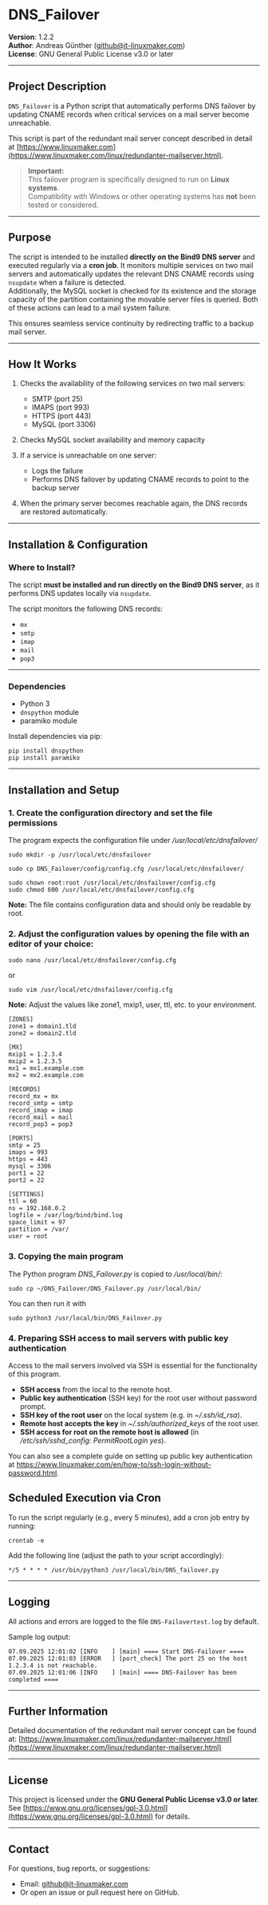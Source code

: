 # DNS_Failover

**Version**: 1.2.2  
**Author**: Andreas Günther ([github@it-linuxmaker.com](mailto:github@it-linuxmaker.com))  
**License**: GNU General Public License v3.0 or later

---

## Project Description

`DNS_Failover` is a Python script that automatically performs DNS failover by updating CNAME records when critical services on a mail server become unreachable.

This script is part of the redundant mail server concept described in detail at [https://www.linuxmaker.com](https://www.linuxmaker.com/linux/redundanter-mailserver.html).

> **Important:**  
> This failover program is specifically designed to run on **Linux systems**.  
> Compatibility with Windows or other operating systems has **not** been tested or considered.

---

## Purpose

The script is intended to be installed **directly on the Bind9 DNS server** and executed regularly via a **cron job**. It monitors multiple services on two mail servers and automatically updates the relevant DNS CNAME records using `nsupdate` when a failure is detected.  
Additionally, the MySQL socket is checked for its existence and the storage capacity of the partition containing the movable server files is queried. Both of these actions can lead to a mail system failure.

This ensures seamless service continuity by redirecting traffic to a backup mail server.

---

## How It Works

1. Checks the availability of the following services on two mail servers:
   - SMTP (port 25)
   - IMAPS (port 993)
   - HTTPS (port 443)
   - MySQL (port 3306)
   
2. Checks MySQL socket availability and memory capacity

3. If a service is unreachable on one server:
   - Logs the failure
   - Performs DNS failover by updating CNAME records to point to the backup server
4. When the primary server becomes reachable again, the DNS records are restored automatically.

---

## Installation & Configuration

### Where to Install?

The script **must be installed and run directly on the Bind9 DNS server**, as it performs DNS updates locally via `nsupdate`.

The script monitors the following DNS records:

* `mx`
* `smtp`
* `imap`
* `mail`
* `pop3`

---

### Dependencies

* Python 3
* `dnspython` module
*  paramiko module

Install dependencies via pip:

```
pip install dnspython
pip install paramiko
```

---
## Installation and Setup
### 1. Create the configuration directory and set the file permissions
The program expects the configuration file under */usr/local/etc/dnsfailover/*

```
sudo mkdir -p /usr/local/etc/dnsfailover
```
```
sudo cp DNS_Failover/config/config.cfg /usr/local/etc/dnsfailover/
```

```
sudo chown root:root /usr/local/etc/dnsfailover/config.cfg
sudo chmod 600 /usr/local/etc/dnsfailover/config.cfg
```

**Note:** The file contains configuration data and should only be readable by root.

### 2. Adjust the configuration values ​​by opening the file with an editor of your choice:

```  
sudo nano /usr/local/etc/dnsfailover/config.cfg
```
or

```  
sudo vim /usr/local/etc/dnsfailover/config.cfg  
  ```
  
  **Note:** Adjust the values ​​like zone1, mxip1, user, ttl, etc. to your environment.
  
```
[ZONES]
zone1 = domain1.tld
zone2 = domain2.tld

[MX]
mxip1 = 1.2.3.4
mxip2 = 1.2.3.5
mx1 = mx1.example.com
mx2 = mx2.example.com

[RECORDS]
record_mx = mx
record_smtp = smtp
record_imap = imap
record_mail = mail
record_pop3 = pop3

[PORTS]
smtp = 25
imaps = 993
https = 443
mysql = 3306
port1 = 22
port2 = 22

[SETTINGS]
ttl = 60
ns = 192.168.0.2
logfile = /var/log/bind/bind.log
space_limit = 97
partition = /var/
user = root
```

### 3. Copying the main program
The Python program *DNS_Failover.py* is copied to */usr/local/bin/*:
```
sudo cp ~/DNS_Failover/DNS_Failover.py /usr/local/bin/
```

You can then run it with
```
sudo python3 /usr/local/bin/DNS_Failover.py
```

### 4. Preparing SSH access to mail servers with public key authentication
 
Access to the mail servers involved via SSH is essential for the functionality of this program.
* **SSH access** from the local to the remote host.
* **Public key authentication** (SSH key) for the root user without password prompt.
* **SSH key of the root user** on the local system (e.g. in *~/.ssh/id_rsa*).
* **Remote host accepts the key** in *~/.ssh/authorized_keys* of the root user.
* **SSH access for root on the remote host is allowed** (in */etc/ssh/sshd_config: PermitRootLogin yes*).

You can also see a complete guide on setting up public key authentication at https://www.linuxmaker.com/en/how-to/ssh-login-without-password.html.

## Scheduled Execution via Cron

To run the script regularly (e.g., every 5 minutes), add a cron job entry by running:

```
crontab -e
```

Add the following line (adjust the path to your script accordingly):

```
*/5 * * * * /usr/bin/python3 /usr/local/bin/DNS_failover.py
```

---

## Logging

All actions and errors are logged to the file `DNS-Failovertest.log` by default.

Sample log output:

```
07.09.2025 12:01:02 [INFO    ] [main] ==== Start DNS-Failover ====
07.09.2025 12:01:03 [ERROR   ] [port_check] The port 25 on the host 1.2.3.4 is not reachable.
07.09.2025 12:01:06 [INFO    ] [main] ==== DNS-Failover has been completed ====
```

---

## Further Information

Detailed documentation of the redundant mail server concept can be found at:
[https://www.linuxmaker.com/linux/redundanter-mailserver.html](https://www.linuxmaker.com/linux/redundanter-mailserver.html)

---

## License

This project is licensed under the **GNU General Public License v3.0 or later**.
See [https://www.gnu.org/licenses/gpl-3.0.html](https://www.gnu.org/licenses/gpl-3.0.html) for details.

---

## Contact

For questions, bug reports, or suggestions:

* Email: [github@it-linuxmaker.com](mailto:github@it-linuxmaker.com)
* Or open an issue or pull request here on GitHub.

```
